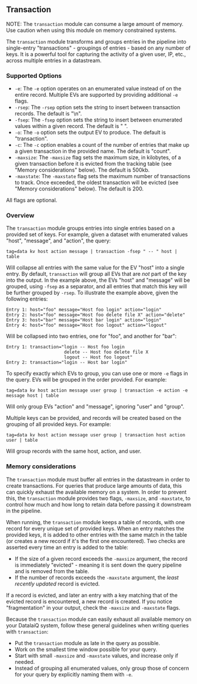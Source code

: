 ## Transaction

NOTE: The `transaction` module can consume a large amount of memory. Use caution when using this module on memory constrained systems.

The `transaction` module transforms and groups entries in the pipeline into single-entry "transactions" - groupings of entries - based on any number of keys. It is a powerful tool for capturing the activity of a given user, IP, etc., across multiple entries in a datastream. 

### Supported Options

* `-e`: The `-e` option operates on an enumerated value instead of on the entire record. Multiple EVs are supported by providing additional `-e` flags.
* `-rsep`: The `-rsep` option sets the string to insert between transaction records. The default is "\n".
* `-fsep`: The `-fsep` option sets the string to insert between enumerated values within a given record. The default is " ".
* `-o`: The `-o` option sets the output EV to produce. The default is "transaction".
* `-c`: The `-c` option enables a count of the number of entries that make up a given transaction in the provided name. The default is "count".
* `-maxsize`: The `-maxsize` flag sets the maximum size, in kilobytes, of a given transaction before it is evicted from the tracking table (see "Memory considerations" below). The default is 500kb.
* `-maxstate`: The `-maxstate` flag sets the maximum number of transactions to track. Once exceeded, the oldest transaction will be evicted (see "Memory considerations" below). The default is 200.

All flags are optional.

### Overview

The `transaction` module groups entries into single entries based on a provided set of keys. For example, given a dataset with enumerated values "host", "message", and "action", the query:

```
tag=data kv host action message | transaction -fsep " -- " host | table
```

Will collapse all entries with the same value for the EV "host" into a single entry. By default, `transaction` will group all EVs that are *not* part of the key into the output. In the example above, the EVs "host" and "message" will be grouped, using `-fsep` as a separator, and all entries that match this key will be further grouped by `-rsep`. To illustrate the example above, given the following entries:

```
Entry 1: host="foo" message="Host foo login" action="login"
Entry 2: host="foo" message="Host foo delete file X" action="delete"
Entry 3: host="bar" message="Host bar login" action="login"
Entry 4: host="foo" message="Host foo logout" action="logout"
```

Will be collapsed into two entries, one for "foo", and another for "bar":

```
Entry 1: transaction="login -- Host foo login
                      delete -- Host foo delete file X
                      logout -- Host foo logout"
Entry 2: transaction="login -- Host bar login"
```

To specify exactly which EVs to group, you can use one or more `-e` flags in the query. EVs will be grouped in the order provided. For example:

```
tag=data kv host action message user group | transaction -e action -e message host | table
```

Will only group EVs "action" and "message", ignoring "user" and "group". 

Multiple keys can be provided, and records will be created based on the grouping of all provided keys. For example:

```
tag=data kv host action message user group | transaction host action user | table
```

Will group records with the same host, action, and user. 

### Memory considerations

The `transaction` module must buffer all entries in the datastream in order to create transactions. For queries that produce large amounts of data, this can quickly exhaust the available memory on a system. In order to prevent this, the `transaction` module provides two flags, `-maxsize`, and `-maxstate`, to control how much and how long to retain data before passing it downstream in the pipeline. 

When running, the `transaction` module keeps a table of records, with one record for every unique set of provided keys. When an entry matches the provided keys, it is added to other entries with the same match in the table (or creates a new record if it's the first one encountered). Two checks are asserted every time an entry is added to the table:

* If the size of a given record exceeds the `-maxsize` argument, the record is immediately "evicted" - meaning it is sent down the query pipeline and is removed from the table. 
* If the number of records exceeds the `-maxstate` argument, the _least recently updated_ record is evicted. 

If a record is evicted, and later an entry with a key matching that of the evicted record is encountered, a new record is created. If you notice "fragmentation" in your output, check the `-maxsize` and `-maxstate` flags. 

Because the `transaction` module can easily exhaust all available memory on your DatalaiQ system, follow these general guidelines when writing queries with `transaction`:

* Put the `transaction` module as late in the query as possible. 
* Work on the smallest time window possible for your query. 
* Start with small `-maxsize` and `-maxstate` values, and increase only if needed.
* Instead of grouping all enumerated values, only group those of concern for your query by explicitly naming them with `-e`.
